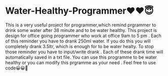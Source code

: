 # Water-Healthy-Programmer❤❤😇
This is a very useful project for programmer,which remind prgrammer to drink some water after 38 minute and to be water healthy.
This project is design for office going programmer who work at office 9am to 5 pm .
Each of this reminder you have to drank 250ml water. If you do this you will completely drank 3.5ltr, which is enough for to be water healty.
To stop those reminder you have to input/write drank .
Each of these drank time will automatically saved in a txt file. 
You can use this programme to be water healthy or you can modify this prgramme as your need .
Feel free to use code😀😀🤗
